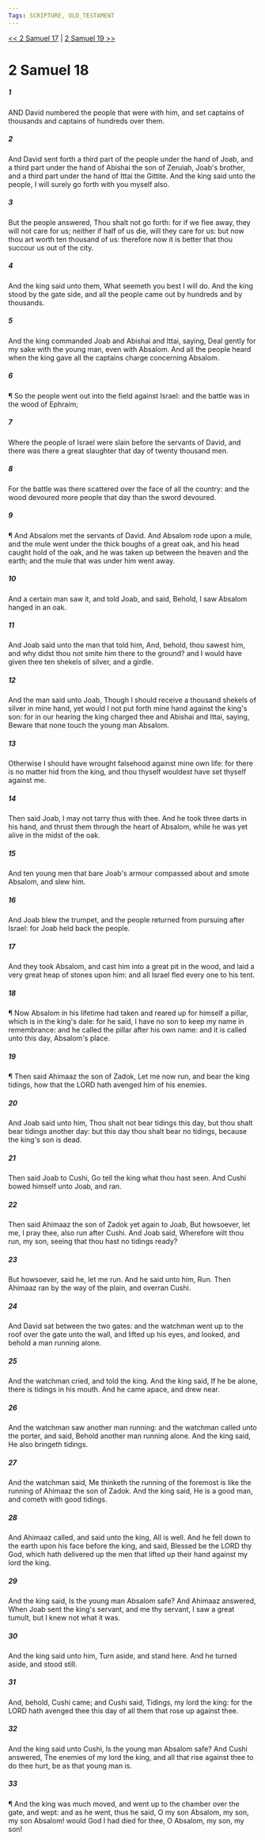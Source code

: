 ```yaml
---
Tags: SCRIPTURE, OLD_TESTAMENT
---
```


[<< 2 Samuel 17](OLD_TESTAMENT/10_2_Samuel/2_Samuel_17.md) | [2 Samuel 19 >>](OLD_TESTAMENT/10_2_Samuel/2_Samuel_19.md)

# 2 Samuel 18

##### 1
 AND David numbered the people that were with him, and set captains of thousands and captains of hundreds over them.
##### 2
 And David sent forth a third part of the people under the hand of Joab, and a third part under the hand of Abishai the son of Zeruiah, Joab's brother, and a third part under the hand of Ittai the Gittite.  And the king said unto the people, I will surely go forth with you myself also.
##### 3
 But the people answered, Thou shalt not go forth: for if we flee away, they will not care for us; neither if half of us die, will they care for us: but now thou art worth ten thousand of us: therefore now it is better that thou succour us out of the city.
##### 4
 And the king said unto them, What seemeth you best I will do.  And the king stood by the gate side, and all the people came out by hundreds and by thousands.
##### 5
 And the king commanded Joab and Abishai and Ittai, saying, Deal gently for my sake with the young man, even with Absalom.  And all the people heard when the king gave all the captains charge concerning Absalom.
##### 6
 ¶ So the people went out into the field against Israel: and the battle was in the wood of Ephraim;
##### 7
 Where the people of Israel were slain before the servants of David, and there was there a great slaughter that day of twenty thousand men.
##### 8
 For the battle was there scattered over the face of all the country: and the wood devoured more people that day than the sword devoured.
##### 9
 ¶ And Absalom met the servants of David.  And Absalom rode upon a mule, and the mule went under the thick boughs of a great oak, and his head caught hold of the oak, and he was taken up between the heaven and the earth; and the mule that was under him went away.
##### 10
 And a certain man saw it, and told Joab, and said, Behold, I saw Absalom hanged in an oak.
##### 11
 And Joab said unto the man that told him, And, behold, thou sawest him, and why didst thou not smite him there to the ground?  and I would have given thee ten shekels of silver, and a girdle.
##### 12
 And the man said unto Joab, Though I should receive a thousand shekels of silver in mine hand, yet would I not put forth mine hand against the king's son: for in our hearing the king charged thee and Abishai and Ittai, saying, Beware that none touch the young man Absalom.
##### 13
 Otherwise I should have wrought falsehood against mine own life: for there is no matter hid from the king, and thou thyself wouldest have set thyself against me.
##### 14
 Then said Joab, I may not tarry thus with thee.  And he took three darts in his hand, and thrust them through the heart of Absalom, while he was yet alive in the midst of the oak.
##### 15
 And ten young men that bare Joab's armour compassed about and smote Absalom, and slew him.
##### 16
 And Joab blew the trumpet, and the people returned from pursuing after Israel: for Joab held back the people.
##### 17
 And they took Absalom, and cast him into a great pit in the wood, and laid a very great heap of stones upon him: and all Israel fled every one to his tent.
##### 18
 ¶ Now Absalom in his lifetime had taken and reared up for himself a pillar, which is in the king's dale: for he said, I have no son to keep my name in remembrance: and he called the pillar after his own name: and it is called unto this day, Absalom's place.
##### 19
 ¶ Then said Ahimaaz the son of Zadok, Let me now run, and bear the king tidings, how that the LORD hath avenged him of his enemies.
##### 20
 And Joab said unto him, Thou shalt not bear tidings this day, but thou shalt bear tidings another day: but this day thou shalt bear no tidings, because the king's son is dead.
##### 21
 Then said Joab to Cushi, Go tell the king what thou hast seen.  And Cushi bowed himself unto Joab, and ran.
##### 22
 Then said Ahimaaz the son of Zadok yet again to Joab, But howsoever, let me, I pray thee, also run after Cushi.  And Joab said, Wherefore wilt thou run, my son, seeing that thou hast no tidings ready?
##### 23
 But howsoever, said he, let me run.  And he said unto him, Run.  Then Ahimaaz ran by the way of the plain, and overran Cushi.
##### 24
 And David sat between the two gates: and the watchman went up to the roof over the gate unto the wall, and lifted up his eyes, and looked, and behold a man running alone.
##### 25
 And the watchman cried, and told the king.  And the king said, If he be alone, there is tidings in his mouth.  And he came apace, and drew near.
##### 26
 And the watchman saw another man running: and the watchman called unto the porter, and said, Behold another man running alone.  And the king said, He also bringeth tidings.
##### 27
 And the watchman said, Me thinketh the running of the foremost is like the running of Ahimaaz the son of Zadok.  And the king said, He is a good man, and cometh with good tidings.
##### 28
 And Ahimaaz called, and said unto the king, All is well.  And he fell down to the earth upon his face before the king, and said, Blessed be the LORD thy God, which hath delivered up the men that lifted up their hand against my lord the king.
##### 29
 And the king said, Is the young man Absalom safe?  And Ahimaaz answered, When Joab sent the king's servant, and me thy servant, I saw a great tumult, but I knew not what it was.
##### 30
 And the king said unto him, Turn aside, and stand here.  And he turned aside, and stood still.
##### 31
 And, behold, Cushi came; and Cushi said, Tidings, my lord the king: for the LORD hath avenged thee this day of all them that rose up against thee.
##### 32
 And the king said unto Cushi, Is the young man Absalom safe?  And Cushi answered, The enemies of my lord the king, and all that rise against thee to do thee hurt, be as that young man is.
##### 33
 ¶ And the king was much moved, and went up to the chamber over the gate, and wept: and as he went, thus he said, O my son Absalom, my son, my son Absalom!  would God I had died for thee, O Absalom, my son, my son!
